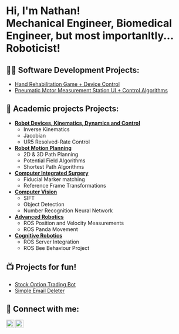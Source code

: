 <h1>Hi, I'm Nathan! <br/>Mechanical Engineer, Biomedical Engineer, but most importanltly... Roboticist!

<h2>👨‍💻 Software Development Projects:</h2>

- [Hand Rehabilitation Game + Device Control](https://github.com/N-racer13/Cocktail-Bar)
- [Pneumatic Motor Measurement Station UI + Control Algorithms](https://github.com/N-racer13/Pneu-UI/tree/main)

<h2>🏫 Academic projects Projects:</h2>

- [<b>Robot Devices, Kinematics, Dynamics and Control</b>](https://github.com/N-racer13/RDKDC)
  - Inverse Kinematics
  - Jacobian
  - UR5 Resolved-Rate Control
- [<b>Robot Motion Planning</b>](https://github.com/N-racer13/RPM)
  - 2D & 3D Path Planning
  - Potential Field Algorithms
  - Shortest Path Algorithms
- [<b>Computer Integrated Surgery</b>](https://github.com/N-racer13/CIS)
  - Fiducial Marker matching
  - Reference Frame Transformations
- [<b>Computer Vision</b>](https://github.com/N-racer13/Computer-Vision)
  - SIFT
  - Object Detection
  - Number Recognition Neural Network
- [<b>Advanced Robotics</b>](https://github.com/N-racer13/Advanced-Robotics)
  - ROS Position and Velocity Measurements
  - ROS Panda Movement
- [<b>Cognitive Robotics</b>](https://github.com/N-racer13/Cognitive-Robotics)
  - ROS Server Integration
  - ROS Bee Behaviour Project

<h2>📺 Projects for fun!</h2>

- [Stock Option Trading Bot](https://www.youtube.com/watch?v=a83ASGn_V_s)
- [Simple Email Deleter](https://www.youtube.com/watch?v=uHy3oM7NnoU)

<h2> 🤳 Connect with me:</h2>

[<img align="left" alt="JoshMadakor | YouTube" width="22px" src="https://cdn.jsdelivr.net/npm/simple-icons@v3/icons/youtube.svg" />][portfolio]
[<img align="left" alt="JoshMadakor | LinkedIn" width="22px" src="https://cdn.jsdelivr.net/npm/simple-icons@v3/icons/linkedin.svg" />][linkedin]

[portfolio]: https://nathan-van-damme.squarespace.com/
[linkedin]: https://www.linkedin.com/in/nathan-van-damme

<!--
**joshmadakor1/joshmadakor1** is a ✨ _special_ ✨ repository because its `README.md` (this file) appears on your GitHub profile.

Here are some ideas to get you started:

- 🔭 I’m currently working on ...
- 🌱 I’m currently learning ...
- 👯 I’m looking to collaborate on ...
- 🤔 I’m looking for help with ...
- 💬 Ask me about ...
- 📫 How to reach me: ...
- 😄 Pronouns: ...
- ⚡ Fun fact: ...
-->
